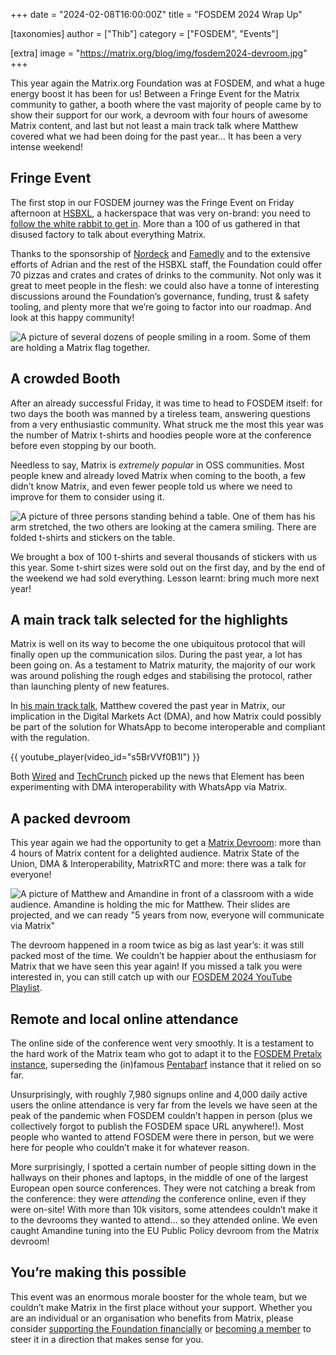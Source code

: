 +++
date = "2024-02-08T16:00:00Z"
title = "FOSDEM 2024 Wrap Up"

[taxonomies]
author = ["Thib"]
category = ["FOSDEM", "Events"]

[extra]
image = "https://matrix.org/blog/img/fosdem2024-devroom.jpg"
+++

This year again the Matrix.org Foundation was at FOSDEM, and what a huge energy boost it has been for us! Between a Fringe Event for the Matrix community to gather, a booth where the vast majority of people came by to show their support for our work, a devroom with four hours of awesome Matrix content, and last but not least a main track talk where Matthew covered what we had been doing for the past year… It has been a very intense weekend!

<!-- more -->

## Fringe Event

The first stop in our FOSDEM journey was the Fringe Event on Friday afternoon at [HSBXL](https://hsbxl.be/), a hackerspace that was very on-brand: you need to [follow the white rabbit to get in](https://hsbxl.be/enter/#walk-to-door-a). More than a 100 of us gathered in that disused factory to talk about everything Matrix.

Thanks to the sponsorship of [Nordeck](https://nordeck.net/) and [Famedly](https://www.famedly.com/) and to the extensive efforts of Adrian and the rest of the HSBXL staff, the Foundation could offer 70 pizzas and crates and crates of drinks to the community. Not only was it great to meet people in the flesh: we could also have a tonne of interesting discussions around the Foundation’s governance, funding, trust & safety tooling, and plenty more that we’re going to factor into our roadmap. And look at this happy community!

![A picture of several dozens of people smiling in a room. Some of them are holding a Matrix flag together.](/blog/img/fosdem2024-fringe.jpg)

## A crowded Booth

After an already successful Friday, it was time to head to FOSDEM itself: for two days the booth was manned by a tireless team, answering questions from a very enthusiastic community. What struck me the most this year was the number of Matrix t-shirts and hoodies people wore at the conference before even stopping by our booth.

Needless to say, Matrix is _extremely popular_ in OSS communities. Most people knew and already loved Matrix when coming to the booth, a few didn’t know Matrix, and even fewer people told us where we need to improve for them to consider using it.

![A picture of three persons standing behind a table. One of them has his arm stretched, the two others are looking at the camera smiling. There are folded t-shirts and stickers on the table.](/blog/img/fosdem2024-booth.jpg)

We brought a box of 100 t-shirts and several thousands of stickers with us this year. Some t-shirt sizes were sold out on the first day, and by the end of the weekend we had sold everything. Lesson learnt: bring much more next year!


## A main track talk selected for the highlights

Matrix is well on its way to become the one ubiquitous protocol that will finally open up the communication silos. During the past year, a lot has been going on. As a testament to Matrix maturity, the majority of our work was around polishing the rough edges and stabilising the protocol, rather than launching plenty of new features.

In [his main track talk](https://fosdem.org/2024/schedule/event/fosdem-2024-3345-opening-up-communication-silos-with-matrix-2-0-and-the-eu-digital-markets-act/), Matthew covered the past year in Matrix, our implication in the Digital Markets Act (DMA), and how Matrix could possibly be part of the solution for WhatsApp to become interoperable and compliant with the regulation.

{{ youtube_player(video_id="s5BrVVf0B1I") }} 

Both [Wired](https://www.wired.com/story/whatsapp-interoperability-messaging/) and [TechCrunch](https://techcrunch.com/2024/02/07/whatsapp-is-preparing-to-roll-out-third-party-chat-support/) picked up the news that Element has been experimenting with DMA interoperability with WhatsApp via Matrix.


## A packed devroom

This year again we had the opportunity to get a [Matrix Devroom](https://fosdem.org/2024/schedule/track/matrix/): more than 4 hours of Matrix content for a delighted audience. Matrix State of the Union, DMA & Interoperability, MatrixRTC and more: there was a talk for everyone!

![A picture of Matthew and Amandine in front of a classroom with a wide audience. Amandine is holding the mic for Matthew. Their slides are projected, and we can ready "5 years from now, everyone will communicate via Matrix"](/blog/img/fosdem2024-devroom.jpg)

The devroom happened in a room twice as big as last year’s: it was still packed most of the time. We couldn’t be happier about the enthusiasm for Matrix that we have seen this year again! If you missed a talk you were interested in, you can still catch up with our [FOSDEM 2024 YouTube Playlist](https://www.youtube.com/watch?v=s5BrVVf0B1I&list=PLl5dnxRMP1hWa_UHphXfOHvaw4B2JfSlx).

## Remote and local online attendance

The online side of the conference went very smoothly. It is a testament to the hard work of the Matrix team who got to adapt it to the [FOSDEM Pretalx instance](https://pretalx.fosdem.org/), superseding the (in)famous [Pentabarf](https://github.com/nevs/pentabarf) instance that it relied on so far.

Unsurprisingly, with roughly 7,980 signups online and 4,000 daily active users the online attendance is very far from the levels we have seen at the peak of the pandemic when FOSDEM couldn’t happen in person (plus we collectively forgot to publish the FOSDEM space URL anywhere!). Most people who wanted to attend FOSDEM were there in person, but we were here for people who couldn’t make it for whatever reason.

More surprisingly, I spotted a certain number of people sitting down in the hallways on their phones and laptops, in the middle of one of the largest European open source conferences. They were not catching a break from the conference: they were _attending_ the conference online, even if they were on-site! With more than 10k visitors, some attendees couldn’t make it to the devrooms they wanted to attend… so they attended online. We even caught Amandine tuning into the EU Public Policy devroom from the Matrix devroom!


## You’re making this possible

This event was an enormous morale booster for the whole team, but we couldn’t make Matrix in the first place without your support. Whether you are an individual or an organisation who benefits from Matrix, please consider [supporting the Foundation financially](https://matrix.org/support/) or [becoming a member](https://matrix.org/membership/) to steer it in a direction that makes sense for you.
